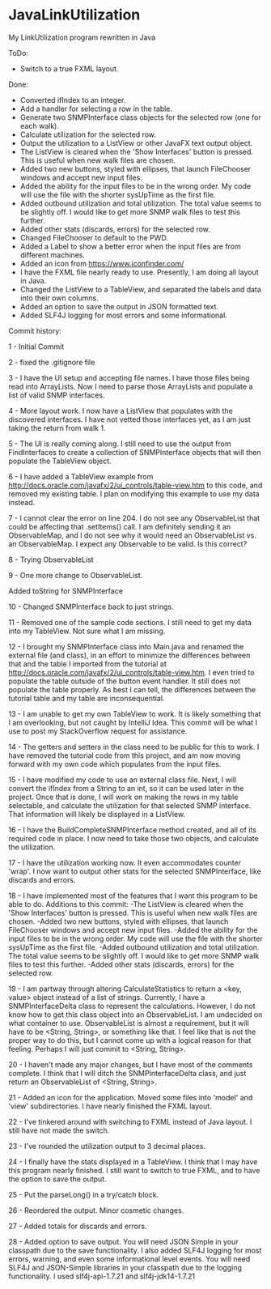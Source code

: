 # JavaLinkUtilization
My LinkUtilization program rewritten in Java


ToDo:
- Switch to a true FXML layout.


Done:
- Converted ifIndex to an integer.
- Add a handler for selecting a row in the table.
- Generate two SNMPInterface class objects for the selected row (one for each walk).
- Calculate utilization for the selected row.
- Output the utilization to a ListView or other JavaFX text output object.
- The ListView is cleared when the 'Show Interfaces' button is pressed.  This is useful when new walk files are chosen.
- Added two new buttons, styled with ellipses, that launch FileChooser windows and accept new input files.
- Added the ability for the input files to be in the wrong order.  My code will use the file with the shorter sysUpTime as the first file.
- Added outbound utilization and total utilization.  The total value seems to be slightly off.  I would like to get more SNMP walk files to test this further.
- Added other stats (discards, errors) for the selected row.
- Changed FileChooser to default to the PWD.
- Added a Label to show a better error when the input files are from different machines.
- Added an icon from https://www.iconfinder.com/
- I have the FXML file nearly ready to use.  Presently, I am doing all layout in Java.
- Changed the ListView to a TableView, and separated the labels and data into their own columns.
- Added an option to save the output in JSON formatted text.
- Added SLF4J logging for most errors and some informational.


Commit history:

1 - Initial Commit

2 - fixed the .gitignore file

3 - I have the UI setup and accepting file names. I have those files being read into ArrayLists. Now I need to parse those ArrayLists and populate a list of valid SNMP interfaces.

4 - More layout work. I now have a ListView that populates with the discovered interfaces. I have not vetted those interfaces yet, as I am just taking the return from walk 1.

5 - The UI is really coming along. I still need to use the output from FindInterfaces to create a collection of SNMPInterface objects that will then populate the TableView object.

6 - I have added a TableView example from http://docs.oracle.com/javafx/2/ui_controls/table-view.htm to this code, and removed my existing table.  I plan on modifying this example to use my data instead.

7 - I cannot clear the error on line 204. I do not see any ObservableList that could be affecting that .setItems() call. I am definitely sending it an ObservableMap, and I do not see why it would need an ObservableList vs. an ObservableMap. I expect any Observable to be valid. Is this correct?

8 - Trying ObservableList

9 - One more change to ObservableList.

Added toString for SNMPInterface

10 - Changed SNMPInterface back to just strings.

11 - Removed one of the sample code sections. I still need to get my data into my TableView. Not sure what I am missing.

12 - I brought my SNMPInterface class into Main.java and renamed the external file (and class), in an effort to minimize the differences between that and the table I imported from the tutorial at http://docs.oracle.com/javafx/2/ui_controls/table-view.htm.  I even tried to populate the table outside of the button event handler.  It still does not populate the table properly.  As best I can tell, the differences between the tutorial table and my table are inconsequential.

13 - I am unable to get my own TableView to work. It is likely something that I am overlooking, but not caught by IntelliJ Idea. This commit will be what I use to post my StackOverflow request for assistance.

14 - The getters and setters in the class need to be public for this to work.
I have removed the tutorial code from this project, and am now moving forward with my own code which populates from the input files.

15 - I have modified my code to use an external class file.
Next, I will convert the ifIndex from a String to an int, so it can be used later in the project.
Once that is done, I will work on making the rows in my table selectable, and calculate the utilization for that selected SNMP interface.  That information will likely be displayed in a ListView.

16 - I have the BuildCompleteSNMPInterface method created, and all of its required code in place.
I now need to take those two objects, and calculate the utilization.

17 - I have the utilization working now. It even accommodates counter 'wrap'.
I now want to output other stats for the selected SNMPInterface, like discards and errors.

18 - I have implemented most of the features that I want this program to be able to do.
Additions to this commit:
-The ListView is cleared when the 'Show Interfaces' button is pressed.  This is useful when new walk files are chosen.
-Added two new buttons, styled with ellipses, that launch FileChooser windows and accept new input files.
-Added the ability for the input files to be in the wrong order.  My code will use the file with the shorter sysUpTime as the first file.
-Added outbound utilization and total utilization.  The total value seems to be slightly off.  I would like to get more SNMP walk files to test this further.
-Added other stats (discards, errors) for the selected row.

19 - I am partway through altering CalculateStatistics to return a <key, value> object instead of a list of strings. Currently, I have a SNMPInterfaceDelta class to represent the calculations. However, I do not know how to get this class object into an ObservableList.
I am undecided on what container to use.  ObservableList is almost a requirement, but it will have to be <String, String>, or something like that.  I feel like that is not the proper way to do this, but I cannot come up with a logical reason for that feeling.   Perhaps I will just commit to <String, String>.

20 - I haven't made any major changes, but I have most of the comments complete.
I think that I will ditch the SNMPInterfaceDelta class, and just return an ObservableList of <String, String>.

21 - Added an icon for the application.
Moved some files into 'model' and 'view' subdirectories.
I have nearly finished the FXML layout.

22 - I've tinkered around with switching to FXML instead of Java layout. I still have not made the switch.

23 - I've rounded the utilization output to 3 decimal places.

24 - I finally have the stats displayed in a TableView.
I think that I may have this program nearly finished.
I still want to switch to true FXML, and to have the option to save the output.

25 - Put the parseLong() in a try/catch block.

26 - Reordered the output. Minor cosmetic changes.

27 - Added totals for discards and errors.

28 - Added option to save output.
You will need JSON Simple in your classpath due to the save functionality.
I also added SLF4J logging for most errors, warning, and even some informational level events.
You will need SLF4J and JSON-Simple libraries in your classpath due to the logging functionality.  I used slf4j-api-1.7.21 and slf4j-jdk14-1.7.21